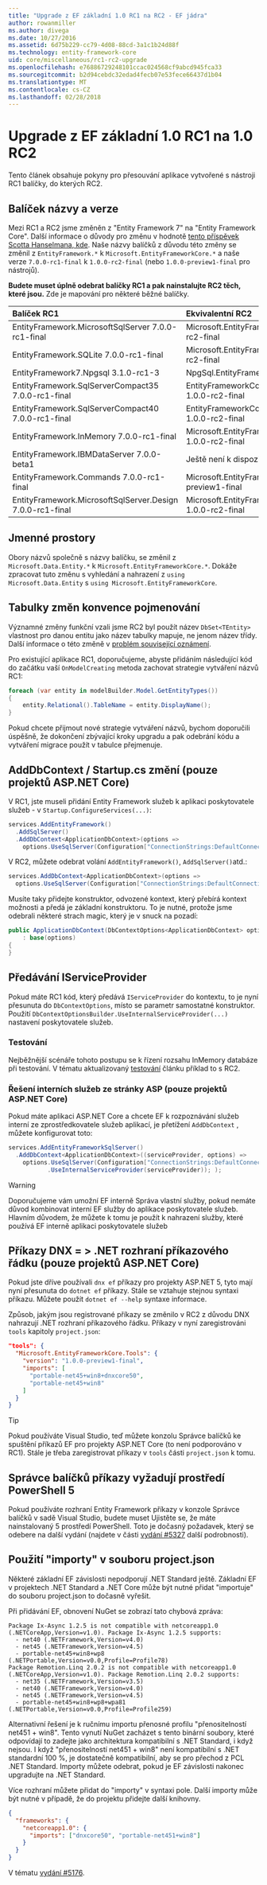 ```yaml
---
title: "Upgrade z EF základní 1.0 RC1 na RC2 - EF jádra"
author: rowanmiller
ms.author: divega
ms.date: 10/27/2016
ms.assetid: 6d75b229-cc79-4d08-88cd-3a1c1b24d88f
ms.technology: entity-framework-core
uid: core/miscellaneous/rc1-rc2-upgrade
ms.openlocfilehash: e76886729248101ccac024568cf9abcd945fca33
ms.sourcegitcommit: b2d94cebdc32edad4fecb07e53fece66437d1b04
ms.translationtype: MT
ms.contentlocale: cs-CZ
ms.lasthandoff: 02/28/2018
---
```

# <a name="upgrading-from-ef-core-10-rc1-to-10-rc2"></a>Upgrade z EF základní 1.0 RC1 na 1.0 RC2

Tento článek obsahuje pokyny pro přesouvání aplikace vytvořené s nástroji RC1 balíčky, do kterých RC2.

## <a name="package-names-and-versions"></a>Balíček názvy a verze

Mezi RC1 a RC2 jsme změněn z "Entity Framework 7" na "Entity Framework Core". Další informace o důvody pro změnu v hodnotě [tento příspěvek Scotta Hanselmana, kde](http://www.hanselman.com/blog/ASPNET5IsDeadIntroducingASPNETCore10AndNETCore10.aspx). Naše názvy balíčků z důvodu této změny se změnil z `EntityFramework.*` k `Microsoft.EntityFrameworkCore.*` a naše verze `7.0.0-rc1-final` k `1.0.0-rc2-final` (nebo `1.0.0-preview1-final` pro nástrojů).

**Budete muset úplně odebrat balíčky RC1 a pak nainstalujte RC2 těch, které jsou.** Zde je mapování pro některé běžné balíčky.

| Balíček RC1                                               | Ekvivalentní RC2                                                       |
|:----------------------------------------------------------|:---------------------------------------------------------------------|
| EntityFramework.MicrosoftSqlServer        7.0.0-rc1-final | Microsoft.EntityFrameworkCore.SqlServer         1.0.0-rc2-final      |
| EntityFramework.SQLite                    7.0.0-rc1-final | Microsoft.EntityFrameworkCore.Sqlite            1.0.0-rc2-final      |
| EntityFramework7.Npgsql                   3.1.0-rc1-3     | NpgSql.EntityFrameworkCore.Postgres             <to be advised>      |
| EntityFramework.SqlServerCompact35        7.0.0-rc1-final | EntityFrameworkCore.SqlServerCompact35          1.0.0-rc2-final      |
| EntityFramework.SqlServerCompact40        7.0.0-rc1-final | EntityFrameworkCore.SqlServerCompact40          1.0.0-rc2-final      |
| EntityFramework.InMemory                  7.0.0-rc1-final | Microsoft.EntityFrameworkCore.InMemory          1.0.0-rc2-final      |
| EntityFramework.IBMDataServer             7.0.0-beta1     | Ještě není k dispozici pro RC2                                            |
| EntityFramework.Commands 7.0.0-rc1-final | Microsoft.EntityFrameworkCore.Tools             1.0.0-preview1-final |
| EntityFramework.MicrosoftSqlServer.Design 7.0.0-rc1-final | Microsoft.EntityFrameworkCore.SqlServer.Design  1.0.0-rc2-final      |

## <a name="namespaces"></a>Jmenné prostory

Obory názvů společně s názvy balíčku, se změnil z `Microsoft.Data.Entity.*` k `Microsoft.EntityFrameworkCore.*`. Dokáže zpracovat tuto změnu s vyhledání a nahrazení z `using Microsoft.Data.Entity` s `using Microsoft.EntityFrameworkCore`.

## <a name="table-naming-convention-changes"></a>Tabulky změn konvence pojmenování

Významné změny funkční vzali jsme RC2 byl použít název `DbSet<TEntity>` vlastnost pro danou entitu jako název tabulky mapuje, ne jenom název třídy. Další informace o této změně v [problém související oznámení](https://github.com/aspnet/Announcements/issues/167).

Pro existující aplikace RC1, doporučujeme, abyste přidáním následující kód do začátku vaší `OnModelCreating` metoda zachovat strategie vytváření názvů RC1:

``` csharp
foreach (var entity in modelBuilder.Model.GetEntityTypes())
{
    entity.Relational().TableName = entity.DisplayName();
}
```

Pokud chcete přijmout nové strategie vytváření názvů, bychom doporučili úspěšně, že dokončení zbývající kroky upgradu a pak odebrání kódu a vytváření migrace použít v tabulce přejmenuje.

## <a name="adddbcontext--startupcs-changes-aspnet-core-projects-only"></a>AddDbContext / Startup.cs změní (pouze projektů ASP.NET Core)

V RC1, jste museli přidání Entity Framework služeb k aplikaci poskytovatele služeb - v `Startup.ConfigureServices(...)`:

``` csharp
services.AddEntityFramework()
  .AddSqlServer()
  .AddDbContext<ApplicationDbContext>(options =>
    options.UseSqlServer(Configuration["ConnectionStrings:DefaultConnection"]));
```

V RC2, můžete odebrat volání `AddEntityFramework()`, `AddSqlServer()`atd.:

``` csharp
services.AddDbContext<ApplicationDbContext>(options =>
  options.UseSqlServer(Configuration["ConnectionStrings:DefaultConnection"]));
```

Musíte taky přidejte konstruktor, odvozené kontext, který přebírá kontext možnosti a předá je základní konstruktoru. To je nutné, protože jsme odebrali některé strach magic, který je v snuck na pozadí:

``` csharp
public ApplicationDbContext(DbContextOptions<ApplicationDbContext> options)
    : base(options)
{
}
```

## <a name="passing-in-an-iserviceprovider"></a>Předávání IServiceProvider

Pokud máte RC1 kód, který předává `IServiceProvider` do kontextu, to je nyní přesunuta do `DbContextOptions`, místo se parametr samostatné konstruktor. Použití `DbContextOptionsBuilder.UseInternalServiceProvider(...)` nastavení poskytovatele služeb.

### <a name="testing"></a>Testování

Nejběžnější scénáře tohoto postupu se k řízení rozsahu InMemory databáze při testování. V tématu aktualizovaný [testování](testing/index.md) článku příklad to s RC2.

### <a name="resolving-internal-services-from-application-service-provider-aspnet-core-projects-only"></a>Řešení interních služeb ze stránky ASP (pouze projektů ASP.NET Core)

Pokud máte aplikaci ASP.NET Core a chcete EF k rozpoznávání služeb interní ze zprostředkovatele služeb aplikací, je přetížení `AddDbContext` , můžete konfigurovat toto:

``` csharp
services.AddEntityFrameworkSqlServer()
  .AddDbContext<ApplicationDbContext>((serviceProvider, options) =>
    options.UseSqlServer(Configuration["ConnectionStrings:DefaultConnection"])
           .UseInternalServiceProvider(serviceProvider)); );
```

> [!WARNING]  
> Doporučujeme vám umožní EF interně Správa vlastní služby, pokud nemáte důvod kombinovat interní EF služby do aplikace poskytovatele služeb. Hlavním důvodem, že můžete k tomu je použít k nahrazení služby, které používá EF interně aplikaci poskytovatele služeb

## <a name="dnx-commands--net-cli-aspnet-core-projects-only"></a>Příkazy DNX = > .NET rozhraní příkazového řádku (pouze projektů ASP.NET Core)

Pokud jste dříve používali `dnx ef` příkazy pro projekty ASP.NET 5, tyto mají nyní přesunuta do `dotnet ef` příkazy. Stále se vztahuje stejnou syntaxi příkazu. Můžete použít `dotnet ef --help` syntaxe informace.

Způsob, jakým jsou registrované příkazy se změnilo v RC2 z důvodu DNX nahrazují .NET rozhraní příkazového řádku. Příkazy v nyní zaregistrováni `tools` kapitoly `project.json`:

``` json
"tools": {
  "Microsoft.EntityFrameworkCore.Tools": {
    "version": "1.0.0-preview1-final",
    "imports": [
      "portable-net45+win8+dnxcore50",
      "portable-net45+win8"
    ]
  }
}
```

> [!TIP]  
> Pokud používáte Visual Studio, teď můžete konzolu Správce balíčků ke spuštění příkazů EF pro projekty ASP.NET Core (to není podporováno v RC1). Stále je třeba zaregistrovat příkazy v `tools` části `project.json` k tomu.

## <a name="package-manager-commands-require-powershell-5"></a>Správce balíčků příkazy vyžadují prostředí PowerShell 5

Pokud používáte rozhraní Entity Framework příkazy v konzole Správce balíčků v sadě Visual Studio, budete muset Ujistěte se, že máte nainstalovaný 5 prostředí PowerShell. Toto je dočasný požadavek, který se odebere na další vydání (najdete v části [vydání #5327](https://github.com/aspnet/EntityFramework/issues/5327) další podrobnosti).

## <a name="using-imports-in-projectjson"></a>Použití "importy" v souboru project.json

Některé základní EF závislosti nepodporují .NET Standard ještě. Základní EF v projektech .NET Standard a .NET Core může být nutné přidat "importuje" do souboru project.json to dočasně vyřešit.

Při přidávání EF, obnovení NuGet se zobrazí tato chybová zpráva:

``` Console
Package Ix-Async 1.2.5 is not compatible with netcoreapp1.0 (.NETCoreApp,Version=v1.0). Package Ix-Async 1.2.5 supports:
  - net40 (.NETFramework,Version=v4.0)
  - net45 (.NETFramework,Version=v4.5)
  - portable-net45+win8+wp8 (.NETPortable,Version=v0.0,Profile=Profile78)
Package Remotion.Linq 2.0.2 is not compatible with netcoreapp1.0 (.NETCoreApp,Version=v1.0). Package Remotion.Linq 2.0.2 supports:
  - net35 (.NETFramework,Version=v3.5)
  - net40 (.NETFramework,Version=v4.0)
  - net45 (.NETFramework,Version=v4.5)
  - portable-net45+win8+wp8+wpa81 (.NETPortable,Version=v0.0,Profile=Profile259)
```

Alternativní řešení je k ručnímu importu přenosné profilu "přenositelností net451 + win8". Tento vynutí NuGet zacházet s tento binární soubory, které odpovídají to zadejte jako architektura kompatibilní s .NET Standard, i když nejsou. I když "přenositelností net451 + win8" není kompatibilní s .NET standardní 100 %, je dostatečně kompatibilní, aby se pro přechod z PCL .NET Standard. Importy můžete odebrat, pokud je EF závislosti nakonec upgradujte na .NET Standard.

Více rozhraní můžete přidat do "importy" v syntaxi pole. Další importy může být nutné v případě, že do projektu přidejte další knihovny.

``` json
{
  "frameworks": {
    "netcoreapp1.0": {
      "imports": ["dnxcore50", "portable-net451+win8"]
    }
  }
}
```

V tématu [vydání #5176](https://github.com/aspnet/EntityFramework/issues/5176).

